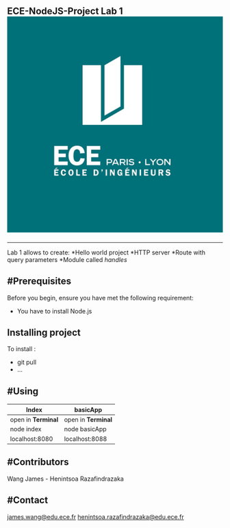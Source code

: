 ## ECE-NodeJS-Project Lab 1 ![GitHub Logo](/images/logo.jpg)
---
Lab 1 allows to create:
  *Hello world project
  *HTTP server
  *Route with query parameters
  *Module called *handles*

#Prerequisites
---
Before you begin, ensure you have met the following requirement:
  * You have to install Node.js

Installing <Hello World> project
---
To install <Hello World>:
  * git pull 
  * ...
  
#Using <Hello World>
---
Index | basicApp
------|----------
open in **Terminal** | open in **Terminal**
node index | node basicApp
localhost:8080 | localhost:8088

#Contributors
---
Wang James - Henintsoa Razafindrazaka

#Contact
---
james.wang@edu.ece.fr
henintsoa.razafindrazaka@edu.ece.fr
